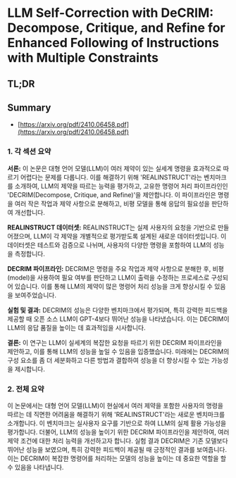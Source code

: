 # LLM Self-Correction with DeCRIM: Decompose, Critique, and Refine for Enhanced Following of Instructions with Multiple Constraints
## TL;DR
## Summary
- [https://arxiv.org/pdf/2410.06458.pdf](https://arxiv.org/pdf/2410.06458.pdf)

### 1. 각 섹션 요약

**서론:**
이 논문은 대형 언어 모델(LLM)이 여러 제약이 있는 실세계 명령을 효과적으로 따르기 어렵다는 문제를 다룹니다. 이를 해결하기 위해 'REALINSTRUCT'라는 벤치마크를 소개하여, LLM의 제약을 따르는 능력을 평가하고, 고유한 명령어 처리 파이프라인인 'DECRIM(Decompose, Critique, and Refine)'을 제안합니다. 이 파이프라인은 명령을 여러 작은 작업과 제약 사항으로 분해하고, 비평 모델을 통해 응답의 필요성을 판단하여 개선합니다.

**REALINSTRUCT 데이터셋:**
REALINSTRUCT는 실제 사용자의 요청을 기반으로 만들어졌으며, LLM이 각 제약을 개별적으로 평가받도록 설계된 새로운 데이터셋입니다. 이 데이터셋은 테스트와 검증으로 나뉘며, 사용자의 다양한 명령을 포함하여 LLM의 성능을 측정합니다.

**DECRIM 파이프라인:**
DECRIM은 명령을 주요 작업과 제약 사항으로 분해한 후, 비평(model)을 사용하여 필요 여부를 판단하고 LLM이 출력을 수정하는 프로세스로 구성되어 있습니다. 이를 통해 LLM의 제약이 많은 명령어 처리 성능을 크게 향상시킬 수 있음을 보여주었습니다.

**실험 및 결과:**
DECRIM의 성능은 다양한 벤치마크에서 평가되며, 특히 강력한 피드백을 제공할 때 오픈 소스 LLM이 GPT-4보다 뛰어난 성능을 나타냈습니다. 이는 DECRIM이 LLM의 응답 품질을 높이는 데 효과적임을 시사합니다.

**결론:**
이 연구는 LLM이 실세계의 복잡한 요청을 따르기 위한 DECRIM 파이프라인을 제안하고, 이를 통해 LLM의 성능을 높일 수 있음을 입증했습니다. 미래에는 DECRIM의 구성 요소를 좀 더 세분화하고 다른 방법과 결합하여 성능을 더 향상시킬 수 있는 가능성을 제시합니다.

### 2. 전체 요약

이 논문에서는 대형 언어 모델(LLM)이 현실에서 여러 제약을 포함한 사용자의 명령을 따르는 데 직면한 어려움을 해결하기 위해 'REALINSTRUCT'라는 새로운 벤치마크를 소개합니다. 이 벤치마크는 실사용자 요구를 기반으로 하여 LLM의 실제 활용 가능성을 평가합니다. 더불어, LLM의 성능을 높이기 위한 DECRIM 파이프라인을 제안하여, 여러 제약 조건에 대한 처리 능력을 개선하고자 합니다. 실험 결과 DECRIM은 기존 모델보다 뛰어난 성능을 보였으며, 특히 강력한 피드백이 제공될 때 긍정적인 결과를 보여줍니다. 이는 DECRIM이 복잡한 명령어를 처리하는 모델의 성능을 높이는 데 중요한 역할을 할 수 있음을 나타냅니다.